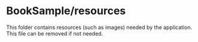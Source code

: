 # BookSample/resources

This folder contains resources (such as images) needed by the application. This file can
be removed if not needed.
